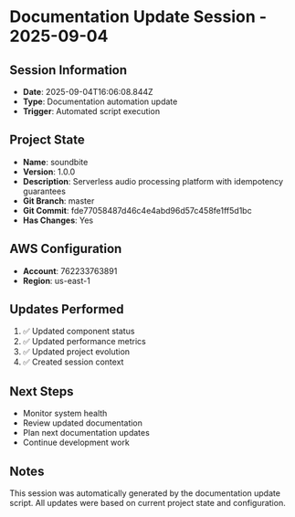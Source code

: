 # Documentation Update Session - 2025-09-04

## Session Information
- **Date**: 2025-09-04T16:06:08.844Z
- **Type**: Documentation automation update
- **Trigger**: Automated script execution

## Project State
- **Name**: soundbite
- **Version**: 1.0.0
- **Description**: Serverless audio processing platform with idempotency guarantees
- **Git Branch**: master
- **Git Commit**: fde77058487d46c4e4abd96d57c458fe1ff5d1bc
- **Has Changes**: Yes

## AWS Configuration
- **Account**: 762233763891
- **Region**: us-east-1

## Updates Performed
1. ✅ Updated component status
2. ✅ Updated performance metrics
3. ✅ Updated project evolution
4. ✅ Created session context

## Next Steps
- Monitor system health
- Review updated documentation
- Plan next documentation updates
- Continue development work

## Notes
This session was automatically generated by the documentation update script.
All updates were based on current project state and configuration.
